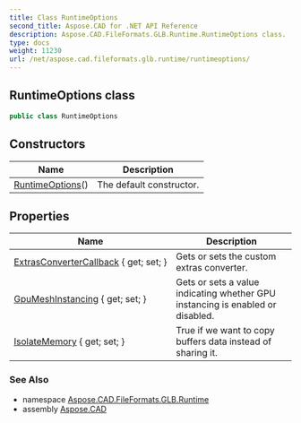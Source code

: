 ```yaml
---
title: Class RuntimeOptions
second_title: Aspose.CAD for .NET API Reference
description: Aspose.CAD.FileFormats.GLB.Runtime.RuntimeOptions class. 
type: docs
weight: 11230
url: /net/aspose.cad.fileformats.glb.runtime/runtimeoptions/
---
```

## RuntimeOptions class

```csharp
public class RuntimeOptions
```

## Constructors

| Name | Description |
| --- | --- |
| [RuntimeOptions](runtimeoptions/)() | The default constructor. |

## Properties

| Name | Description |
| --- | --- |
| [ExtrasConverterCallback](../../aspose.cad.fileformats.glb.runtime/runtimeoptions/extrasconvertercallback/) { get; set; } | Gets or sets the custom extras converter. |
| [GpuMeshInstancing](../../aspose.cad.fileformats.glb.runtime/runtimeoptions/gpumeshinstancing/) { get; set; } | Gets or sets a value indicating whether GPU instancing is enabled or disabled. |
| [IsolateMemory](../../aspose.cad.fileformats.glb.runtime/runtimeoptions/isolatememory/) { get; set; } | True if we want to copy buffers data instead of sharing it. |

### See Also

* namespace [Aspose.CAD.FileFormats.GLB.Runtime](../../aspose.cad.fileformats.glb.runtime/)
* assembly [Aspose.CAD](../../)


